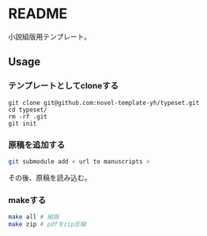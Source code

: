 # README

小説組版用テンプレート。

## Usage

### テンプレートとしてcloneする

```
git clone git@github.com:novel-template-yh/typeset.git
cd typeset/
rm -rf .git
git init
```

### 原稿を追加する

```sh
git submodule add < url to manuscripts >
```

その後、原稿を読み込む。

### makeする

```sh
make all # 組版
make zip # pdfをzip圧縮
```